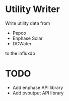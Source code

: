 # Utility Writer

Write utility data from

* Pepco
* Enphase Solar
* DCWater

to the influxdb 

# TODO

* Add enphase API library
* Add pvoutput API library
